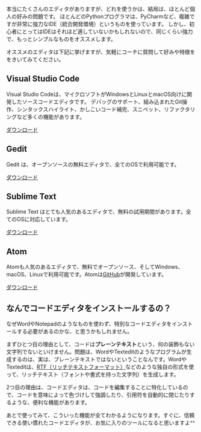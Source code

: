 本当にたくさんのエディタがありますが、どれを使うかは、結局は、ほとんど個人の好みの問題です。 ほとんどのPythonプログラマは、PyCharmなど、複雑ですが非常に強力なIDE（統合開発環境）というものを使っています。 しかし、初心者にとってはIDEはそれほど適していないかもしれないので、同じくらい強力で、もっとシンプルなものをオススメします。

オススメのエディタは下記に挙げますが、気軽にコーチに質問して好みや特徴ををきいてみてください。

## Visual Studio Code

Visual Studio Codeは、マイクロソフトがWindowsとLinuxとmacOS向けに開発したソースコードエディタです。 デバッグのサポート、組み込まれたGit操作、シンタックスハイライト、かしこいコード補完、スニペット、リファクタリングなど多くの機能があります。

[ダウンロード](https://code.visualstudio.com/)

## Gedit

Gedit は、オープンソースの無料エディタで、全てのOSで利用可能です。

[ダウンロード](https://wiki.gnome.org/Apps/Gedit#Download)

## Sublime Text

Sublime Text はとても人気のあるエディタで、無料の試用期間があります。全てのOSに対応しています。　

[ダウンロード](https://www.sublimetext.com/)

## Atom

Atomも人気のあるエディタで、無料でオープンソース、そしてWindows、macOS、Linuxで利用可能です。Atomは[GitHub](https://github.com/)が開発しています。

[ダウンロード](https://atom.io/)

## なんでコードエディタをインストールするの？

なぜWordやNotepadのようなものを使わず、特別なコードエディタをインストールする必要があるのかな、と思うかもしれません。

まずひとつ目の理由として、コードは**プレーンテキスト**という、何の装飾もない文字列でないといけません。問題は、WordやTexteditのようなプログラムが生成するのは、実は、プレーンテキストではないということなんです。WordやTexteditは、[RTF（リッチテキストフォーマット）](https://en.wikipedia.org/wiki/Rich_Text_Format)などのような独自の形式を使って、リッチテキスト（フォントや書式を持った文字列）を生成します。

2つ目の理由は、コードエディタは、コードを編集することに特化しているので、コードを意味によって色づけして強調したり、引用符を自動的に閉じたりするような、便利な機能があります。

あとで使ってみて、こういった機能が全てわかるようになります。すぐに、信頼できる使い慣れたコードエディタが、お気に入りのツールになると思いますよ^^
